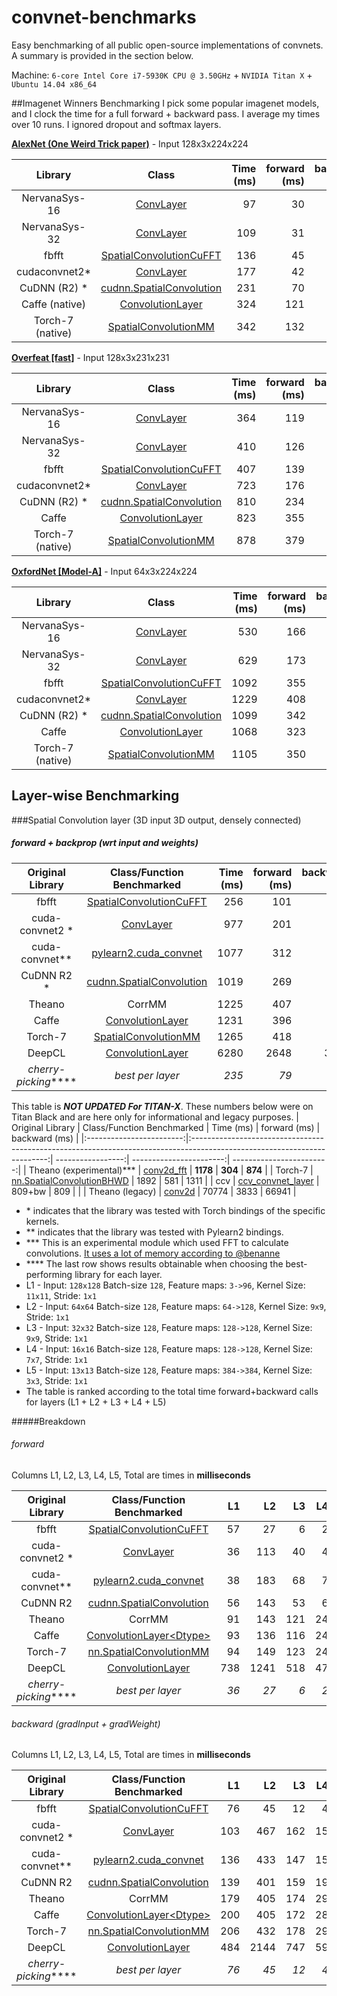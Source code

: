convnet-benchmarks
==================

Easy benchmarking of all public open-source implementations of convnets.
A summary is provided in the section below.

Machine: `6-core Intel Core i7-5930K CPU @ 3.50GHz` + `NVIDIA Titan X` + `Ubuntu 14.04 x86_64`

##Imagenet Winners Benchmarking
I pick some popular imagenet models, and I clock the time for a full forward + backward pass. I average my times over 10 runs. I ignored dropout and softmax layers.

**[AlexNet (One Weird Trick paper)](https://code.google.com/p/cuda-convnet2/source/browse/layers/layers-imagenet-1gpu.cfg)** - Input 128x3x224x224

| Library         | Class                                                                                                                | Time (ms)  | forward (ms) | backward (ms) |
|:------------------------:|:-----------------------------------------------------------------------------------------------------------:| ----------:| ------------:| -------------:|
| NervanaSys-16            | [ConvLayer](https://github.com/soumith/convnet-benchmarks/blob/master/nervana/README.md)                    |       97   |  30          |    67         |
| NervanaSys-32            | [ConvLayer](https://github.com/soumith/convnet-benchmarks/blob/master/nervana/README.md)                    |      109   |  31          |    78         |
| fbfft                    | [SpatialConvolutionCuFFT](https://github.com/facebook/fbcunn/tree/sync/src/fft)                             |      136   |  45          |    91         |
| cudaconvnet2*            | [ConvLayer](https://github.com/soumith/cuda-convnet2.torch/blob/master/cudaconv3/src/filter_acts.cu)        |      177   |  42          |   135         |
| CuDNN (R2) *             | [cudnn.SpatialConvolution](https://github.com/soumith/cudnn.torch/blob/master/SpatialConvolution.lua)       |      231   |  70          |   161         |
| Caffe (native)           | [ConvolutionLayer](https://github.com/BVLC/caffe/blob/master/src/caffe/layers/conv_layer.cu)                |      324   | 121          |   203         |
| Torch-7 (native)         | [SpatialConvolutionMM](https://github.com/torch/cunn/blob/master/SpatialConvolutionMM.cu)                   |      342   | 132          |   210         |

**[Overfeat [fast]](http://arxiv.org/abs/1312.6229)** - Input 128x3x231x231

| Library                  | Class                                                                                                                    | Time (ms)         | forward (ms)            | backward (ms)            |
|:------------------------:|:------------------------------------------------------------------------------------------------------------------------:| -----------------:| -----------------------:| ------------------------:|
| NervanaSys-16            | [ConvLayer](https://github.com/soumith/convnet-benchmarks/blob/master/nervana/README.md)                                 |         364       |  119                    |   245                    |
| NervanaSys-32            | [ConvLayer](https://github.com/soumith/convnet-benchmarks/blob/master/nervana/README.md)                                 |         410       |  126                    |   284                    |
| fbfft                    | [SpatialConvolutionCuFFT](https://github.com/facebook/fbcunn/tree/sync/src/fft)                                          |         407       |  139                    |   268                    |
| cudaconvnet2*            | [ConvLayer](https://github.com/soumith/cuda-convnet2.torch/blob/master/cudaconv3/src/filter_acts.cu)                     |         723       |  176                    |   547                    |
| CuDNN (R2) *             | [cudnn.SpatialConvolution](https://github.com/soumith/cudnn.torch/blob/master/SpatialConvolution.lua)                    |         810       |  234                    |   576                    |
| Caffe                    | [ConvolutionLayer](https://github.com/BVLC/caffe/blob/master/src/caffe/layers/conv_layer.cu)                             |         823       |  355                    |   468                    |
| Torch-7 (native)         | [SpatialConvolutionMM](https://github.com/torch/cunn/blob/master/SpatialConvolutionMM.cu)                                |         878       |  379                    |   499                    |

**[OxfordNet [Model-A]](http://arxiv.org/abs/1409.1556/)** - Input 64x3x224x224

| Library                  | Class                                                                                                                    | Time (ms)         | forward (ms)            | backward (ms)            |
|:------------------------:|:------------------------------------------------------------------------------------------------------------------------:| -----------------:| -----------------------:| ------------------------:|
| NervanaSys-16            | [ConvLayer](https://github.com/soumith/convnet-benchmarks/blob/master/nervana/README.md)                                 |        530        |  166                    |   364                    |
| NervanaSys-32            | [ConvLayer](https://github.com/soumith/convnet-benchmarks/blob/master/nervana/README.md)                                 |        629        |  173                    |   456                    |
| fbfft                    | [SpatialConvolutionCuFFT](https://github.com/facebook/fbcunn/tree/sync/src/fft)                                          |       1092        |  355                    |   737                    |
| cudaconvnet2*            | [ConvLayer](https://github.com/soumith/cuda-convnet2.torch/blob/master/cudaconv3/src/filter_acts.cu)                     |       1229        |  408                    |   821                    |
| CuDNN (R2) *             | [cudnn.SpatialConvolution](https://github.com/soumith/cudnn.torch/blob/master/SpatialConvolution.lua)                    |       1099        |  342                    |   757                    |
| Caffe                    | [ConvolutionLayer](https://github.com/BVLC/caffe/blob/master/src/caffe/layers/conv_layer.cu)                             |       1068        |  323                    |   745                    |
| Torch-7 (native)         | [SpatialConvolutionMM](https://github.com/torch/cunn/blob/master/SpatialConvolutionMM.cu)                                |       1105        |  350                    |   755                    |

## Layer-wise Benchmarking

###Spatial Convolution layer (3D input 3D output, densely connected)
##### forward + backprop (wrt input and weights)

| Original Library         | Class/Function Benchmarked                                                                                               | Time (ms)         | forward (ms)            | backward (ms)            |
|:------------------------:|:------------------------------------------------------------------------------------------------------------------------:| -----------------:| -----------------------:| ------------------------:|
| fbfft                    | [SpatialConvolutionCuFFT](https://github.com/facebook/fbcunn/tree/sync/src/fft)                                          |  256              |  101                    | 155                      |
| cuda-convnet2 *          | [ConvLayer](https://github.com/soumith/cuda-convnet2.torch/blob/master/cudaconv3/src/filter_acts.cu)                     | 977               |  201                    | 776                      |
| cuda-convnet**           | [pylearn2.cuda_convnet](https://github.com/lisa-lab/pylearn2/blob/master/pylearn2/sandbox/cuda_convnet/filter_acts.cu)   | 1077              |  312                    | 765                      |
| CuDNN R2 *               | [cudnn.SpatialConvolution](https://github.com/soumith/cudnn.torch/blob/master/SpatialConvolution.lua)                    | 1019              |  269                    | 750                      |
| Theano                   | CorrMM                                                                                                                   | 1225              |  407                    | 818                      |
| Caffe                    | [ConvolutionLayer](https://github.com/BVLC/caffe/blob/master/src/caffe/layers/conv_layer.cu)                             | 1231              |  396                    |   835                    |
| Torch-7                  | [SpatialConvolutionMM](https://github.com/torch/cunn/blob/master/SpatialConvolutionMM.cu)                                | 1265              |  418                    | 877                      |
| DeepCL                   | [ConvolutionLayer](https://github.com/hughperkins/DeepCL/blob/master/src/ConvolutionalLayer.cpp)                         |  6280             |  2648                   | 3632                     |
| _cherry-picking_****     | _best per layer_                                                                                                         | _235_             |  _79_                   |   _155_                  |

This table is ___NOT UPDATED For TITAN-X___. These numbers below were on Titan Black and are here only for informational and legacy purposes.
| Original Library         | Class/Function Benchmarked                                                                                               | Time (ms)         | forward (ms)            | backward (ms)            |
|:------------------------:|:------------------------------------------------------------------------------------------------------------------------:| -----------------:| -----------------------:| ------------------------:|
| Theano (experimental)*** | [conv2d_fft](https://github.com/Theano/Theano/blob/master/theano/sandbox/cuda/fftconv.py)                                | **1178**          |  **304**                | **874**                  |
| Torch-7                  | [nn.SpatialConvolutionBHWD](https://github.com/qassemoquab/nnbhwd/blob/master/SpatialConvolutionBHWD.lua)                | 1892              |  581                    | 1311                     |
| ccv                      | [ccv_convnet_layer](https://github.com/liuliu/ccv/blob/unstable/lib/cuda/cwc_convnet.cu)                                 | 809+bw            |  809                    |                          |
| Theano (legacy)          | [conv2d](https://github.com/Theano/Theano/blob/master/theano/sandbox/cuda/blas.py#L674)                                  | 70774             |  3833                   | 66941                    |

* \* indicates that the library was tested with Torch bindings of the specific kernels.
* ** indicates that the library was tested with Pylearn2 bindings. 
* *** This is an experimental module which used FFT to calculate convolutions. [It uses a lot of memory according to @benanne](https://github.com/soumith/convnet-benchmarks/pull/5#issuecomment-50548946)
* **** The last row shows results obtainable when choosing the best-performing library for each layer.
* L1 - Input: `128x128` Batch-size `128`, Feature maps:    `3->96`,  Kernel Size: `11x11`,  Stride: `1x1`
* L2 - Input: `64x64`   Batch-size `128`, Feature maps:  `64->128`,  Kernel Size:   `9x9`,  Stride: `1x1`
* L3 - Input: `32x32`   Batch-size `128`, Feature maps: `128->128`,  Kernel Size:   `9x9`,  Stride: `1x1`
* L4 - Input: `16x16`   Batch-size `128`, Feature maps: `128->128`,  Kernel Size:   `7x7`,  Stride: `1x1`
* L5 - Input: `13x13`   Batch-size `128`, Feature maps: `384->384`,  Kernel Size:   `3x3`,  Stride: `1x1`
* The table is ranked according to the total time forward+backward calls for layers (L1 + L2 + L3 + L4 + L5)

#####Breakdown
###### forward
Columns L1, L2, L3, L4, L5, Total are times in **milliseconds**

| Original Library         | Class/Function Benchmarked                                                                                                        |  L1 |   L2 |  L3 | L4 |  L5 | Total |
|:------------------------:|:---------------------------------------------------------------------------------------------------------------------------------:| ---:| ----:| ---:| --:| ---:| -----:|
| fbfft                    | [SpatialConvolutionCuFFT](https://github.com/facebook/fbcunn/tree/sync/src/fft)                                                   | 57 |  27 |   6 |  2 |  9 | 101 |
| cuda-convnet2 *          | [ConvLayer](https://github.com/soumith/cuda-convnet2.torch/blob/master/cudaconv3/src/filter_acts.cu)                              | 36 | 113 |  40 |  4 |  8 | 201 |
| cuda-convnet**           | [pylearn2.cuda_convnet](https://github.com/lisa-lab/pylearn2/blob/master/pylearn2/sandbox/cuda_convnet/filter_acts.cu)            | 38 | 183 |  68 |  7 | 16 | 312 |
| CuDNN R2                 |[cudnn.SpatialConvolution](https://github.com/soumith/cudnn.torch/blob/master/SpatialConvolution.lua)                              | 56 | 143 |  53 |  6 | 11 | 269 |
| Theano                   | CorrMM                                                                                                                            | 91 | 143 | 121 | 24 | 28 | 407 |
| Caffe                    | [ConvolutionLayer\<Dtype>](https://github.com/BVLC/caffe/blob/master/src/caffe/layers/conv_layer.cu)                              | 93 | 136 | 116 | 24 | 27 | 396 |
| Torch-7                  |[nn.SpatialConvolutionMM](https://github.com/torch/cunn/blob/master/SpatialConvolutionMM.cu)                                       | 94 | 149 | 123 | 24 | 28 | 418 |
| DeepCL                   | [ConvolutionLayer](https://github.com/hughperkins/DeepCL/blob/master/src/ConvolutionalLayer.cpp)                                  | 738| 1241 | 518| 47 |104 |2648 | 
| _cherry-picking_****     | _best per layer_                                                                                                                  |_36_|_27_ |  _6_| _2_| _8_|  79 |

###### backward (gradInput + gradWeight)
Columns L1, L2, L3, L4, L5, Total are times in **milliseconds**

| Original Library         | Class/Function Benchmarked                                                                                                        |  L1 | L2  |  L3 | L4 |  L5| Total |
|:------------------------:|:---------------------------------------------------------------------------------------------------------------------------------:| ---:| ---:| ---:| --:| --:| -----:|
| fbfft                    | [SpatialConvolutionCuFFT](https://github.com/facebook/fbcunn/tree/sync/src/fft)                                                   |  76 |  45 |  12 |  4 | 18 | 155   |
| cuda-convnet2 *          | [ConvLayer](https://github.com/soumith/cuda-convnet2.torch/blob/master/cudaconv3/src/filter_acts.cu)                              | 103 | 467 | 162 | 15 | 29 | 776   |
| cuda-convnet**           | [pylearn2.cuda_convnet](https://github.com/lisa-lab/pylearn2/blob/master/pylearn2/sandbox/cuda_convnet/filter_acts.cu)            | 136 | 433 | 147 | 15 | 34 | 765   |
| CuDNN R2                 |[cudnn.SpatialConvolution](https://github.com/soumith/cudnn.torch/blob/master/SpatialConvolution.lua)                              | 139 | 401 | 159 | 19 | 32 | 750   |
| Theano                   | CorrMM                                                                                                                            | 179 | 405 | 174 | 29 | 31 | 818   |
| Caffe                    | [ConvolutionLayer\<Dtype>](https://github.com/BVLC/caffe/blob/master/src/caffe/layers/conv_layer.cu)                              | 200 | 405 | 172 | 28 | 30 | 835   |
| Torch-7                  |[nn.SpatialConvolutionMM](https://github.com/torch/cunn/blob/master/SpatialConvolutionMM.cu)                                       | 206 | 432 | 178 | 29 | 32 | 877   |
| DeepCL                   | [ConvolutionLayer](https://github.com/hughperkins/DeepCL/blob/master/src/ConvolutionalLayer.cpp)                                  | 484 |2144 | 747 | 59 |198 |  3632 | 
| _cherry-picking_****     | _best per layer_                                                                                                                  | _76_| _45_| _12_|_4_ |_18_|_155_  |

